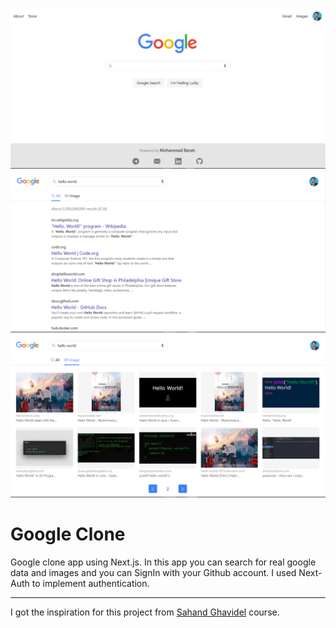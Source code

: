 ![image info](./public/images/page1.png)
![image info](./public/images/page2.png)
![image info](./public/images/page3.png)

# Google Clone

Google clone app using Next.js. In this app you can search for real google data and images and you can SignIn with your Github account. I used Next-Auth to implement authentication.

---

I got the inspiration for this project from [Sahand Ghavidel](https://www.sahandghavidel.com/) course.